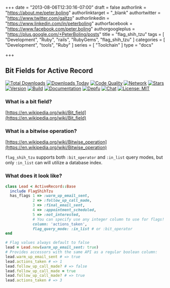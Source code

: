 +++
date = "2013-08-06T12:30:16-07:00"
draft = false
authorlink = "https://about.me/peter.boling"
authorlinktarget = "_blank"
authortwitter = "https://www.twitter.com/galtzo"
authorlinkedin = "https://www.linkedin.com/in/peterboling"
authorfacebook = "https://www.facebook.com/peter.boling"
authorgoogleplus = "https://plus.google.com/+PeterBoling/posts"
title = "flag_shih_tzu"
tags = [ "Development", "Ruby", "rails", "RubyGems", "flag_shih_tzu" ]
categories = [ "Development", "tools", "Ruby" ]
series = [ "Toolchain" ]
type = "docs"

+++

## Bit Fields for Active Record

[![Total Downloads](https://img.shields.io/gem/rt/flag_shih_tzu.svg)](https://github.com/pboling/flag_shih_tzu)
[![Downloads Today](https://img.shields.io/gem/rd/flag_shih_tzu.svg)](https://github.com/pboling/flag_shih_tzu)
[![Code Quality](https://img.shields.io/codeclimate/github/pboling/flag_shih_tzu.svg)](https://codeclimate.com/github/pboling/flag_shih_tzu)
[![Network](https://img.shields.io/github/forks/pboling/flag_shih_tzu.svg?style=social)](https://github.com/pboling/flag_shih_tzu/network)
[![Stars](https://img.shields.io/github/stars/pboling/flag_shih_tzu.svg?style=social)](https://github.com/pboling/flag_shih_tzu/stargazers)
[![Version](https://img.shields.io/gem/v/flag_shih_tzu.svg)](https://rubygems.org/gems/flag_shih_tzu)
[![Build](https://img.shields.io/travis/pboling/flag_shih_tzu.svg)](https://travis-ci.org/pboling/flag_shih_tzu)
[![Documentation](http://inch-ci.org/github/pboling/flag_shih_tzu.svg)](http://inch-ci.org/github/pboling/flag_shih_tzu)
[![Depfu](https://badges.depfu.com/badges/f011a69cf2426f91483aaade580823ac/count.svg)](https://depfu.com/github/pboling/flag_shih_tzu?project_id=2685)
[![Chat](https://img.shields.io/gitter/room/pboling/flag_shih_tzu.svg)](https://img.shields.io/gitter/room/pboling/flag_shih_tzu.svg)
[![License: MIT](https://img.shields.io/badge/License-MIT-yellow.svg)](https://opensource.org/licenses/MIT)

### What is a bit field?

[https://en.wikipedia.org/wiki/Bit_field](https://en.wikipedia.org/wiki/Bit_field)

### What is a bitwise operation?

[https://en.wikipedia.org/wiki/Bitwise_operation](https://en.wikipedia.org/wiki/Bitwise_operation)

`flag_shih_tzu` supports both `:bit_operator` and `:in_list` query modes, but only `:in_list` can will utilize a database index.

### What does it look like?

```ruby
class Lead < ActiveRecord::Base
  include FlagShihTzu
  has_flags 1 => :warm_up_email_sent,
            2 => :follow_up_call_made,
            3 => :final_email_sent,
            4 => :appointment_scheduled,
            5 => :not_interested,
            # You can specify use any integer column to use for flags!
            column: 'actions_taken',
            flag_query_mode: :in_list # or :bit_operator
end

# Flag values always default to false
lead = Lead.new(warm_up_email_sent: true)
# Provides accessors with the same API as a regular boolean column:
lead.warm_up_email_sent # => true
lead.actions_taken # => 1
lead.follow_up_call_made? # => false
lead.follow_up_call_made = true
lead.follow_up_call_made? # => true
lead.actions_taken # => 3
```
